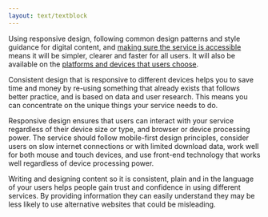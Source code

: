 ```yaml
---
layout: text/textblock
---
```

Using responsive design, following common design patterns and style guidance for digital content, and [making sure the service is accessible](https://guides.service.gov.au/content-guide/accessibility-inclusivity/) means it will be simpler, clearer and faster for all users. It will also be available on the [platforms and devices that users choose](https://www.dta.gov.au/blog/what-do-we-mean-by-digital/).

Consistent design that is responsive to different devices helps you to save time and money by re-using something that already exists that follows better practice, and is based on data and user research. This means you can concentrate on the unique things your service needs to do.

Responsive design ensures that users can interact with your service regardless of their device size or type, and browser or device processing power. The service should follow mobile-first design principles, consider users on slow internet connections or with limited download data, work well for both mouse and touch devices, and use front-end technology that works well regardless of device processing power.

Writing and designing content so it is consistent, plain and in the language of your users helps people gain trust and confidence in using different services. By providing information they can easily understand they may be less likely to use alternative websites that could be misleading.